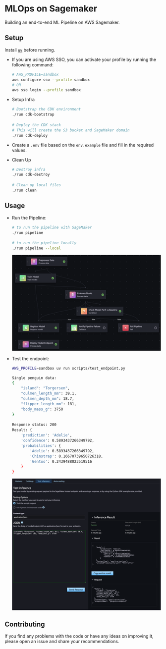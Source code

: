 # MLOps on Sagemaker

Building an end-to-end ML Pipeline on AWS Sagemaker.

## Setup

Install [`uv`](https://docs.astral.sh/uv/getting-started/installation/) before running.

- If you are using AWS SSO, you can activate your profile by running the following command:

    ```bash
    # AWS_PROFILE=sandbox
    aws configure sso --profile sandbox
    # OR
    aws sso login --profile sandbox
    ```

- Setup Infra
    ```bash
    # Bootstrap the CDK environment
    ./run cdk-bootstrap

    # Deploy the CDK stack
    # This will create the S3 bucket and SageMaker domain
    ./run cdk-deploy
    ```

- Create a `.env` file based on the `env.example` file and fill in the required values.

- Clean Up
    ```bash
    # Destroy infra
    ./run cdk-destroy

    # Clean up local files
    ./run clean
    ```

## Usage

-  Run the Pipeline:
    ```bash
    # to run the pipeline with SageMaker
    ./run pipeline

    # to run the pipeline locally
    ./run pipeline --local
    ```

    ![Pipeline Run](./assets/pipeline-run.png)

- Test the endpoint:
    ```bash
    AWS_PROFILE=sandbox uv run scripts/test_endpoint.py
    ```

    ```bash
    Single penguin data:
    {
        "island": "Torgersen",
        "culmen_length_mm": 39.1,
        "culmen_depth_mm": 18.7,
        "flipper_length_mm": 181,
        "body_mass_g": 3750
    }

    Response status: 200
    Result: {
        'prediction': 'Adelie',
        'confidence': 0.5893437266349792,
        'probabilities': {
            'Adelie': 0.5893437266349792,
            'Chinstrap': 0.16670739650726318,
            'Gentoo': 0.2439488023519516
        }
    }
    ```

    ![Endpoint Test](./assets/endpoint-test.png)

## Contributing

If you find any problems with the code or have any ideas on improving it, please open an issue and share your recommendations.
